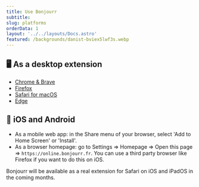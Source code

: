 ```yaml
---
title: Use Bonjourr
subtitle:
slug: platforms
orderData: 1
layout: '../../layouts/Docs.astro'
featured: /backgrounds/danist-bviex5lwf3s.webp
---
```


## 🖥️ As a desktop extension

-   [Chrome & Brave](https://chrome.google.com/webstore/detail/bonjourr-%C2%B7-minimalist-lig/dlnejlppicbjfcfcedcflplfjajinajd?hl=fr&authuser=0)
-   [Firefox](https://addons.mozilla.org/fr/firefox/addon/bonjourr-startpage/)
-   [Safari for macOS](https://apps.apple.com/fr/app/bonjourr-startpage/id1615431236)
-   [Edge](https://microsoftedge.microsoft.com/addons/detail/bonjourr/dehmmlejmefjphdeoagelkpaoolicmid)

## 📱 iOS and Android

-   As a mobile web app: in the Share menu of your browser, select 'Add to Home Screen' or 'Install'.
-   As a browser homepage: go to Settings => Homepage => Open this page => `https://online.bonjourr.fr`. You can use a third party browser like Firefox if you want to do this on iOS.

Bonjourr will be available as a real extension for Safari on iOS and iPadOS in the coming months.

<!-- Bonjourr is available on the  store.
![Enable Bonjourr on Edge](../assets/documentation/edge.png)
Once you’ve installed Bonjourr, you’ll need to enable it for it to be active. Enter `edge://extensions` in your adress bar, locate Bonjourr and click on the switch.
If you’d like to help us financially, because we would still love to publish Bonjourr on Safari, you can [donate here](https://ko-fi.com/bonjourr).
Thanks to caching, Bonjourr will keep your settings and feel almost as fast as a local page.
Opera doesn't support Bonjourr.  _Extensions cannot replace Opera’s default start page_. According to [their acceptance criteria](https://dev.opera.com/extensions/acceptance-criteria/), -->
